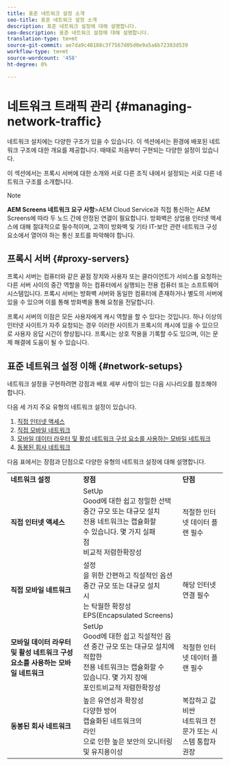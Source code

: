 ```yaml
---
title: 표준 네트워크 설정 소개
seo-title: 표준 네트워크 설정 소개
description: 표준 네트워크 설정에 대해 설명합니다.
seo-description: 표준 네트워크 설정에 대해 설명합니다.
translation-type: tm+mt
source-git-commit: ae7da9c48188c3f7567d05d0e9a5a6b72383d539
workflow-type: tm+mt
source-wordcount: '458'
ht-degree: 0%

---
```



# 네트워크 트래픽 관리 {#managing-network-traffic}

네트워크 설치에는 다양한 구조가 있을 수 있습니다. 이 섹션에서는 환경에 배포된 네트워크 구조에 대한 개요를 제공합니다. 때때로 처음부터 구현되는 다양한 설정이 있습니다.

이 섹션에서는 프록시 서버에 대한 소개와 서로 다른 조직 내에서 설정되는 서로 다른 네트워크 구조를 소개합니다.

>[!NOTE]
>**AEM Screens 네트워크 요구 사항&#x200B;**>AEM Cloud Service과 직접 통신하는 AEM Screens에 따라 두 노드 간에 안정된 연결이 필요합니다. 방화벽은 상업용 인터넷 액세스에 대해 절대적으로 필수적이며, 고객이 방화벽 및 기타 IT-보안 관련 네트워크 구성 요소에서 열어야 하는 통신 포트를 파악해야 합니다.

## 프록시 서버 {#proxy-servers}

프록시 서버는 컴퓨터와 같은 끝점 장치와 사용자 또는 클라이언트가 서비스를 요청하는 다른 서버 사이의 중간 역할을 하는 컴퓨터에서 실행되는 전용 컴퓨터 또는 소프트웨어 시스템입니다. 프록시 서버는 방화벽 서버와 동일한 컴퓨터에 존재하거나 별도의 서버에 있을 수 있으며 이를 통해 방화벽을 통해 요청을 전달합니다.

프록시 서버의 이점은 모든 사용자에게 캐시 역할을 할 수 있다는 것입니다. 하나 이상의 인터넷 사이트가 자주 요청되는 경우 이러한 사이트가 프록시의 캐시에 있을 수 있으므로 사용자 응답 시간이 향상됩니다. 프록시는 상호 작용을 기록할 수도 있으며, 이는 문제 해결에 도움이 될 수 있습니다.

## 표준 네트워크 설정 이해 {#network-setups}

네트워크 설정을 구현하려면 강점과 배포 세부 사항이 있는 다음 시나리오를 참조해야 합니다.

다음 세 가지 주요 유형의 네트워크 설정이 있습니다.

1. [직접 인터넷 액세스](/help/using/direct-internet-access.md)
1. [직접 모바일 네트워크](/help/using/mobile-network-setup.md)
1. [모바일 데이터 라우터 및 활성 네트워크 구성 요소를 사용하는 모바일 네트워크](/help/using/mobile-network-setup-router.md)
1. [동봉된 회사 네트워크](/help/using/enclosed-corporate-network.md)

다음 표에서는 장점과 단점으로 다양한 유형의 네트워크 설정에 대해 설명합니다.

<table>
 <tbody>
  <tr>
   <td><strong>네트워크 설정</strong></td>
   <td><strong>장점</strong></td>
   <td><strong>단점</strong></td>
  </tr>
  <tr>
   <td><strong>직접 인터넷 액세스</strong></td>
   <td>SetUp<br>Good에 대한 쉽고 정밀한 선택중간 규모 또는 대규모 설치<br>전용 네트워크는 캡슐화할<br>수 있습니다. 몇 가지 실패<br>점<br>비교적 저렴한확장성</td>
   <td>적절한 인터넷 데이터 플랜 필수</td>
  </tr>
    <tr>
   <td><strong>직접 모바일 네트워크</strong></td>
   <td>설정<br>을 위한 간편하고 직설적인 옵션 중간 규모 또는 대규모 설치<br>시<br>는 탁월한 확장성EPS(Encapsulated Screens)
</td>
   <td>해당 인터넷 연결 필수</td>
  </tr>
    <tr>
<tr>
   <td><strong>모바일 데이터 라우터 및 활성 네트워크 구성 요소를 사용하는 모바일 네트워크</strong></td>
   <td>SetUp<br>Good에 대한 쉽고 직설적인 옵션 중간 규모 또는 대규모 설치에<br>적합한<br>전용 네트워크는 캡슐화할 수<br>있습니다. 몇 가지 장애<br>포인트비교적 저렴한확장성</br></td>
   <td>적절한 인터넷 데이터 플랜 필수</td>
  </tr>
    <tr>

<td><strong>동봉된 회사 네트워크</strong></td>
   <td>높은 유연성과 확장성<br>다양한 방어<br>캡슐화된 네트워크의<br>라인<br>으로 인한 높은 보안의 모니터링 및 유지용이성</td>
   <td>복잡하고 값비싼<br>네트워크 전문가 또는 시스템 통합자 권장</td>
  </tr>
  </tr>
 </tbody>
</table>


